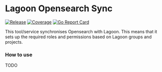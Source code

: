 # Lagoon Opensearch Sync

[![Release](https://github.com/uselagoon/lagoon-opensearch-sync/actions/workflows/release.yaml/badge.svg)](https://github.com/uselagoon/lagoon-opensearch-sync/actions/workflows/release.yaml)
[![Coverage](https://coveralls.io/repos/github/uselagoon/lagoon-opensearch-sync/badge.svg?branch=main)](https://coveralls.io/github/uselagoon/lagoon-opensearch-sync?branch=main)
[![Go Report Card](https://goreportcard.com/badge/github.com/uselagoon/lagoon-opensearch-sync)](https://goreportcard.com/report/github.com/uselagoon/lagoon-opensearch-sync)

This tool/service synchronises Opensearch with Lagoon.
This means that it sets up the required roles and permissions based on Lagoon groups and projects.

### How to use

TODO
